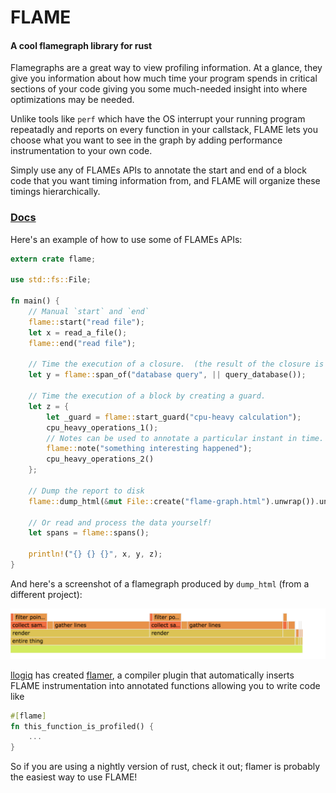 # FLAME
#### A cool flamegraph library for rust

Flamegraphs are a great way to view profiling information.
At a glance, they give you information about how much time your
program spends in critical sections of your code giving you some
much-needed insight into where optimizations may be needed.

Unlike tools like `perf` which have the OS interrupt your running
program repeatadly and reports on every function in your callstack,
FLAME lets you choose what you want to see in the graph by adding
performance instrumentation to your own code.

Simply use any of FLAMEs APIs to annotate the start and end of a
block code that you want timing information from, and FLAME will
organize these timings hierarchically.

### [Docs](https://docs.rs/flame/0.1.11/flame/)

Here's an example of how to use some of FLAMEs APIs:

```rust
extern crate flame;

use std::fs::File;

fn main() {
    // Manual `start` and `end`
    flame::start("read file");
    let x = read_a_file();
    flame::end("read file");

    // Time the execution of a closure.  (the result of the closure is returned)
    let y = flame::span_of("database query", || query_database());

    // Time the execution of a block by creating a guard.
    let z = {
        let _guard = flame::start_guard("cpu-heavy calculation");
        cpu_heavy_operations_1();
        // Notes can be used to annotate a particular instant in time.
        flame::note("something interesting happened");
        cpu_heavy_operations_2()
    };

    // Dump the report to disk
    flame::dump_html(&mut File::create("flame-graph.html").unwrap()).unwrap();
    
    // Or read and process the data yourself!
    let spans = flame::spans();
    
    println!("{} {} {}", x, y, z);
}
```

And here's a screenshot of a flamegraph produced by `dump_html` (from a different project):

![flamegraph](./resources/screenshot.png "Flamegraph example")

[llogiq](https://github.com/llogiq) has created [flamer](https://github.com/llogiq/flamer),
a compiler plugin that automatically inserts FLAME instrumentation into annotated functions
allowing you to write code like

```rust
#[flame]
fn this_function_is_profiled() {
    ...
}
```

So if you are using a nightly version of rust, check it out; flamer is probably the easiest way
to use FLAME!

